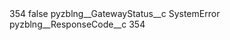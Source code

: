 <?xml version="1.0" encoding="UTF-8"?>
<CustomMetadata xmlns="http://soap.sforce.com/2006/04/metadata" xmlns:xsi="http://www.w3.org/2001/XMLSchema-instance" xmlns:xsd="http://www.w3.org/2001/XMLSchema">
    <label>354</label>
    <protected>false</protected>
    <values>
        <field>pyzblng__GatewayStatus__c</field>
        <value xsi:type="xsd:string">SystemError</value>
    </values>
    <values>
        <field>pyzblng__ResponseCode__c</field>
        <value xsi:type="xsd:string">354</value>
    </values>
</CustomMetadata>

